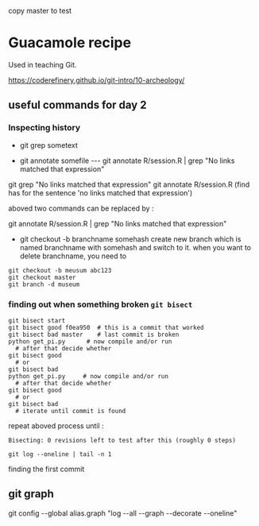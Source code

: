 copy master to test

# Guacamole recipe

Used in teaching Git.

https://coderefinery.github.io/git-intro/10-archeology/

## useful commands for day 2

### Inspecting history

* git grep sometext

* git annotate somefile --- git annotate R/session.R | grep "No links matched that expression"

git grep "No links matched that expression"
git annotate R/session.R     (find has for the sentence 'no links matched that expression')

aboved two commands can be replaced by :

git annotate R/session.R | grep "No links matched that expression"

* git checkout -b branchname somehash
 create new branch which is named branchname with somehash and switch to it.
 when you want to delete branchname, you need to 
 ```
 git checkout -b meusum abc123
 git checkout master
 git branch -d museum
 ```

### finding out when something broken ```git bisect```

```
git bisect start
git bisect good f0ea950  # this is a commit that worked
git bisect bad master    # last commit is broken
python get_pi.py      # now compile and/or run
  # after that decide whether
git bisect good
  # or
git bisect bad
python get_pi.py     # now compile and/or run 
  # after that decide whether
git bisect good
  # or
git bisect bad
  # iterate until commit is found

```

repeat aboved process until :

```
Bisecting: 0 revisions left to test after this (roughly 0 steps)
```

```
git log --oneline | tail -n 1
```
finding the first commit

## git graph

git config --global alias.graph "log --all --graph --decorate --oneline"
